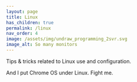 ```yaml
---
layout: page
title: Linux
has_children: true
permalink: /linux
nav_order: 4
image: /assets/img/undraw_programming_2svr.svg
image_alt: So many monitors
---
```


Tips & tricks related to Linux use and configuration.

And I put Chrome OS under Linux. Fight me.